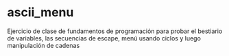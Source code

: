 # ascii_menu
Ejercicio de clase de fundamentos de programación para probar el bestiario de variables, las secuencias de escape, menú usando ciclos y luego manipulación de cadenas
